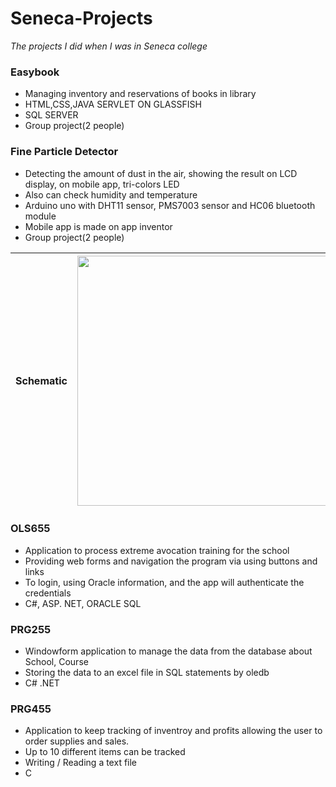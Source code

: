# Seneca-Projects
*The projects I did when I was in Seneca college*

### Easybook
* Managing inventory and reservations of books in library
* HTML,CSS,JAVA SERVLET ON GLASSFISH
* SQL SERVER
* Group project(2 people)

### Fine Particle Detector
* Detecting the amount of dust in the air, showing the result on LCD display, on mobile app, tri-colors LED
* Also can check humidity and temperature
* Arduino uno with DHT11 sensor, PMS7003 sensor and HC06 bluetooth module
* Mobile app is made on app inventor
* Group project(2 people)

|Schematic|<img src="https://user-images.githubusercontent.com/18034418/114747959-63de6b80-9d1f-11eb-82c3-cc851ce0e3af.jpg" width="400"><br>|
|--|--|

### OLS655
* Application to process extreme avocation training for the school
* Providing web forms and navigation the program via using buttons and links
* To login, using Oracle information, and the app will authenticate the credentials
* C#, ASP. NET, ORACLE SQL

### PRG255
* Windowform application to manage the data from the database about School, Course
* Storing the data to an excel file in SQL statements by oledb
* C# .NET

### PRG455
* Application to keep tracking of inventroy and profits allowing the user to order supplies and sales.
* Up to 10 different items can be tracked
* Writing / Reading a text file
* C
